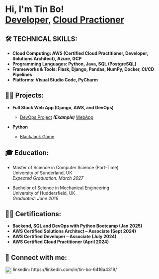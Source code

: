 <h1>Hi, I'm Tin Bo! <br/><a href="https://github.com/T-B-Oh">Developer</a>, <a href="https://www.linkedin.com/in/tin-bo-6416a4319/">Cloud Practioner</a></h1>

<h2>🛠️ TECHNICAL SKILLS:</h2>

- <b>Cloud Computing: AWS (Certified Cloud Practitioner, Developer, Solutions Architect), Azure, GCP</b>
- <b>Programming Languages: Python, Java, SQL (PostgreSQL)</b>
- <b>Frameworks & Tools: Flask, Django, Pandas, NumPy, Docker, CI/CD Pipelines</b>
- <b>Platforms: Visual Studio Code, PyCharm</b>

<h2>👨‍💻 Projects:</h2>

- <b>Full Stack Web App (Django, AWS, and DevOps)</b>
  - [DevOps Project](https://github.com/T-B-Oh/django_cityloc_pkg_Bncamp22) <b><i>(Example)</b></i>
  [WebApp](/assets/img/project_one.jpg)
  
- <b>Python</b>
  - [BlackJack Game](https://github.com/T-B-Oh/blackjack_Game)
 
<h2>🎓 Education:</h2>

- Master of Science in Computer Science (Part-Time)  
University of Sunderland, UK  
_Expected Graduation: March 2027_

- Bachelor of Science in Mechanical Engineering  
University of Huddersfield, UK  
_Graduated: June 2016_

<h2> 👨‍🎓 Certifications:</h2>

- <b>Backend, SQL and DevOps with Python Bootcamp (Jan 2025)</b>
- <b>AWS Certified Solutions Architect – Associate (Sept 2024)</b>
- <b>AWS Certified Developer – Associate (July 2024)</b>
- <b>AWS Certified Cloud Practitioner (April 2024)</b>


<h2> 🤳 Connect with me:</h2>



<img align="left" alt="JoshMadakor | LinkedIn" width="22px" src="https://cdn.jsdelivr.net/npm/simple-icons@v3/icons/linkedin.svg" />
linkedin: https://linkedin.com/in/tin-bo-6416a4319/


<!-- Google tag (gtag.js) -->
<script async src="https://www.googletagmanager.com/gtag/js?id=G-H58BSWDMR3"></script>
<script>
  window.dataLayer = window.dataLayer || [];
  function gtag(){dataLayer.push(arguments);}
  gtag('js', new Date());

  gtag('config', 'G-H58BSWDMR3');
</script>
